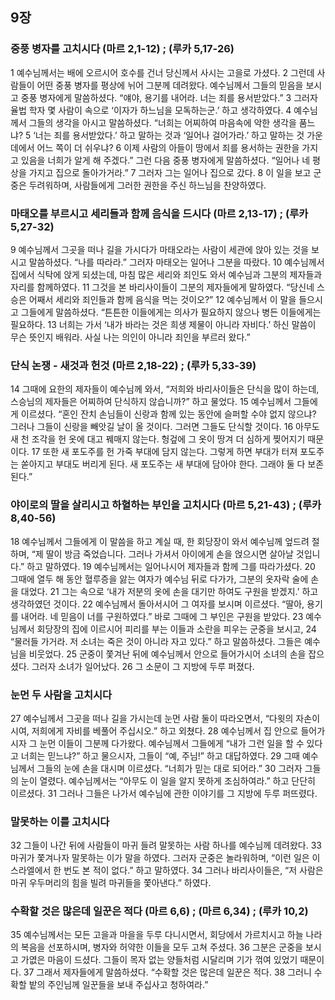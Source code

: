 ## 9장
### 중풍 병자를 고치시다 (마르 2,1-12) ;  (루카 5,17-26)
1 예수님께서는 배에 오르시어 호수를 건너 당신께서 사시는 고을로 가셨다.
2 그런데 사람들이 어떤 중풍 병자를 평상에 뉘어 그분께 데려왔다. 예수님께서 그들의 믿음을 보시고 중풍 병자에게 말씀하셨다. “얘야, 용기를 내어라. 너는 죄를 용서받았다.”
3 그러자 율법 학자 몇 사람이 속으로 ‘이자가 하느님을 모독하는군.’ 하고 생각하였다.
4 예수님께서 그들의 생각을 아시고 말씀하셨다. “너희는 어찌하여 마음속에 악한 생각을 품느냐?
5 ‘너는 죄를 용서받았다.’ 하고 말하는 것과 ‘일어나 걸어가라.’ 하고 말하는 것 가운데에서 어느 쪽이 더 쉬우냐?
6 이제 사람의 아들이 땅에서 죄를 용서하는 권한을 가지고 있음을 너희가 알게 해 주겠다.” 그런 다음 중풍 병자에게 말씀하셨다. “일어나 네 평상을 가지고 집으로 돌아가거라.”
7 그러자 그는 일어나 집으로 갔다.
8 이 일을 보고 군중은 두려워하며, 사람들에게 그러한 권한을 주신 하느님을 찬양하였다.
### 마태오를 부르시고 세리들과 함께 음식을 드시다 (마르 2,13-17) ;  (루카 5,27-32)
9 예수님께서 그곳을 떠나 길을 가시다가 마태오라는 사람이 세관에 앉아 있는 것을 보시고 말씀하셨다. “나를 따라라.” 그러자 마태오는 일어나 그분을 따랐다.
10 예수님께서 집에서 식탁에 앉게 되셨는데, 마침 많은 세리와 죄인도 와서 예수님과 그분의 제자들과 자리를 함께하였다.
11 그것을 본 바리사이들이 그분의 제자들에게 말하였다. “당신네 스승은 어째서 세리와 죄인들과 함께 음식을 먹는 것이오?”
12 예수님께서 이 말을 들으시고 그들에게 말씀하셨다. “튼튼한 이들에게는 의사가 필요하지 않으나 병든 이들에게는 필요하다.
13 너희는 가서 ‘내가 바라는 것은 희생 제물이 아니라 자비다.’ 하신 말씀이 무슨 뜻인지 배워라. 사실 나는 의인이 아니라 죄인을 부르러 왔다.”
### 단식 논쟁 - 새것과 헌것 (마르 2,18-22) ;  (루카 5,33-39)
14 그때에 요한의 제자들이 예수님께 와서, “저희와 바리사이들은 단식을 많이 하는데, 스승님의 제자들은 어찌하여 단식하지 않습니까?” 하고 물었다.
15 예수님께서 그들에게 이르셨다. “혼인 잔치 손님들이 신랑과 함께 있는 동안에 슬퍼할 수야 없지 않으냐? 그러나 그들이 신랑을 빼앗길 날이 올 것이다. 그러면 그들도 단식할 것이다.
16 아무도 새 천 조각을 헌 옷에 대고 꿰매지 않는다. 헝겊에 그 옷이 땅겨 더 심하게 찢어지기 때문이다.
17 또한 새 포도주를 헌 가죽 부대에 담지 않는다. 그렇게 하면 부대가 터져 포도주는 쏟아지고 부대도 버리게 된다. 새 포도주는 새 부대에 담아야 한다. 그래야 둘 다 보존된다.”
### 야이로의 딸을 살리시고 하혈하는 부인을 고치시다 (마르 5,21-43) ;  (루카 8,40-56)
18 예수님께서 그들에게 이 말씀을 하고 계실 때, 한 회당장이 와서 예수님께 엎드려 절하며, “제 딸이 방금 죽었습니다. 그러나 가셔서 아이에게 손을 얹으시면 살아날 것입니다.” 하고 말하였다.
19 예수님께서는 일어나시어 제자들과 함께 그를 따라가셨다.
20 그때에 열두 해 동안 혈루증을 앓는 여자가 예수님 뒤로 다가가, 그분의 옷자락 술에 손을 대었다.
21 그는 속으로 ‘내가 저분의 옷에 손을 대기만 하여도 구원을 받겠지.’ 하고 생각하였던 것이다.
22 예수님께서 돌아서시어 그 여자를 보시며 이르셨다. “딸아, 용기를 내어라. 네 믿음이 너를 구원하였다.” 바로 그때에 그 부인은 구원을 받았다.
23 예수님께서 회당장의 집에 이르시어 피리를 부는 이들과 소란을 피우는 군중을 보시고,
24 “물러들 가거라. 저 소녀는 죽은 것이 아니라 자고 있다.” 하고 말씀하셨다. 그들은 예수님을 비웃었다.
25 군중이 쫓겨난 뒤에 예수님께서 안으로 들어가시어 소녀의 손을 잡으셨다. 그러자 소녀가 일어났다.
26 그 소문이 그 지방에 두루 퍼졌다.
### 눈먼 두 사람을 고치시다
27 예수님께서 그곳을 떠나 길을 가시는데 눈먼 사람 둘이 따라오면서, “다윗의 자손이시여, 저희에게 자비를 베풀어 주십시오.” 하고 외쳤다.
28 예수님께서 집 안으로 들어가시자 그 눈먼 이들이 그분께 다가왔다. 예수님께서 그들에게 “내가 그런 일을 할 수 있다고 너희는 믿느냐?” 하고 물으시자, 그들이 “예, 주님!” 하고 대답하였다.
29 그때 예수님께서 그들의 눈에 손을 대시며 이르셨다. “너희가 믿는 대로 되어라.”
30 그러자 그들의 눈이 열렸다. 예수님께서는 “아무도 이 일을 알지 못하게 조심하여라.” 하고 단단히 이르셨다.
31 그러나 그들은 나가서 예수님에 관한 이야기를 그 지방에 두루 퍼뜨렸다.
### 말못하는 이를 고치시다
32 그들이 나간 뒤에 사람들이 마귀 들려 말못하는 사람 하나를 예수님께 데려왔다.
33 마귀가 쫓겨나자 말못하는 이가 말을 하였다. 그러자 군중은 놀라워하며, “이런 일은 이스라엘에서 한 번도 본 적이 없다.” 하고 말하였다.
34 그러나 바리사이들은, “저 사람은 마귀 우두머리의 힘을 빌려 마귀들을 쫓아낸다.” 하였다.
### 수확할 것은 많은데 일꾼은 적다 (마르 6,6) ;  (마르 6,34) ;  (루카 10,2)
35 예수님께서는 모든 고을과 마을을 두루 다니시면서, 회당에서 가르치시고 하늘 나라의 복음을 선포하시며, 병자와 허약한 이들을 모두 고쳐 주셨다.
36 그분은 군중을 보시고 가엾은 마음이 드셨다. 그들이 목자 없는 양들처럼 시달리며 기가 꺾여 있었기 때문이다.
37 그래서 제자들에게 말씀하셨다. “수확할 것은 많은데 일꾼은 적다.
38 그러니 수확할 밭의 주인님께 일꾼들을 보내 주십사고 청하여라.”
